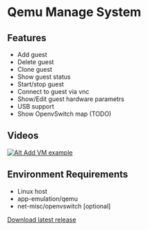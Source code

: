 Qemu Manage System
===========

## Features
 * Add guest
 * Delete guest
 * Clone guest
 * Show guest status
 * Start/stop guest
 * Connect to guest via vnc
 * Show/Edit guest hardware parametrs
 * USB support
 * Show OpenvSwitch map (TODO)

## Videos
[![Alt Add VM example](http://img.youtube.com/vi/jOtCY--LEN8/1.jpg)](http://www.youtube.com/watch?v=jOtCY--LEN8)

## Environment Requirements
 * Linux host
 * app-emulation/qemu
 * net-misc/openvswitch [optional]

[Download latest release](https://bitbucket.org/PascalRD/qemu-manage/downloads/qemu-manage-0.1.6-amd64.deb)
